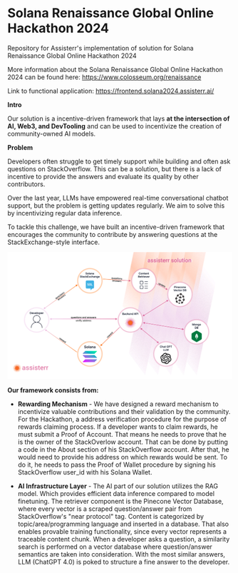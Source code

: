 # Solana Renaissance Global Online Hackathon 2024
Repository for Assisterr's implementation of solution for Solana Renaissance Global Online Hackathon 2024

More information about the Solana Renaissance Global Online Hackathon 2024 can be found here: https://www.colosseum.org/renaissance

Link to functional application: https://frontend.solana2024.assisterr.ai/

**Intro**

Our solution is a incentive-driven framework that lays **at the intersection of AI, Web3, and DevTooling** and can be used to incentivize the creation of community-owned AI models.

**Problem**

Developers often struggle to get timely support while building and often ask questions on StackOverflow. This can be a solution, but there is a lack of incentive to provide the answers and evaluate its quality by other contributors.

Over the last year, LLMs have empowered real-time conversational chatbot support, but the problem is getting updates regularly. We aim to solve this by incentivizing regular data inference.

To tackle this challenge, we have built an incentive-driven framework that encourages the community to contribute by answering questions at the StackExchange-style interface.

[<img src="arch_hackathon2.jpg">](https://raw.githubusercontent.com/assister-xyz/renaissance-solana2024-hackathon/main/arch_hackathon2.jpg)

**Our framework consists from:**

-  **Rewarding Mechanism** - We have designed a reward mechanism to incentivize valuable contributions and their validation by the community. For the Hackathon, a address verification procedure for the purpose of rewards claiming process. If a developer wants to claim rewards, he must submit a Proof of Account. That means he needs to prove that he is the owner of the StackOverlow account. That can be done by putting a code in the About section of his StackOverflow account. After that, he would need to provide his address on which rewards would be sent. To do it, he needs to pass the Proof of Wallet procedure by signing his StackOverflow user_id with his Solana Wallet. 

-  **AI Infrastructure Layer** - The AI part of our solution utilizes the RAG model. Which provides efficient data inference compared to model finetuning. The retriever component is the Pinecone Vector Database, where every vector is a scraped question/answer pair from StackOverflow's "near protocol" tag. Content is categorized by topic/area/programming language and inserted in a database. That also enables provable training functionality, since every vector represents a traceable content chunk. When a developer asks a question, a similarity search is performed on a vector database where question/answer semantics are taken into consideration. With the most similar answers, LLM (ChatGPT 4.0) is poked to structure a fine answer to the developer.

